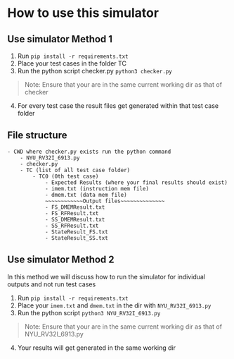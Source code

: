 # How to use this simulator

## Use simulator Method 1
1. Run `pip install -r requirements.txt`
2. Place your test cases in the folder TC
3. Run the python script checker.py `python3 checker.py`
>Note: Ensure that your are in the same current working dir as that of checker
4. For every test case the result files get generated within that test case folder

## File structure
```
- CWD where checker.py exists run the python command
    - NYU_RV32I_6913.py
    - checker.py
    - TC (list of all test case folder)
        - TC0 (0th test case)
            - Expected Results (where your final results should exist)
            - imem.txt (instruction mem file)
            - dmem.txt (data mem file)
            ~~~~~~~~~~~~Output files~~~~~~~~~~~~~~
            - FS_DMEMResult.txt
            - FS_RFResult.txt
            - SS_DMEMResult.txt
            - SS_RFResult.txt
            - StateResult_FS.txt
            - StateResult_SS.txt
```

## Use simulator Method 2
In this method we will discuss how to run the simulator for individual outputs and not run test cases
1. Run `pip install -r requirements.txt`
2. Place your `imem.txt` and `dmem.txt` in the dir with `NYU_RV32I_6913.py`
3. Run the python script `python3 NYU_RV32I_6913.py`
>Note: Ensure that your are in the same current working dir as that of NYU_RV32I_6913.py
4. Your results will get generated in the same working dir
